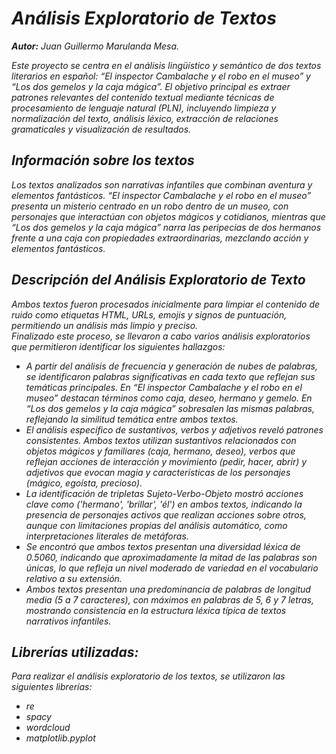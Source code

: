 # *Análisis Exploratorio de Textos*

***Autor:** Juan Guillermo Marulanda Mesa.*

*Este proyecto se centra en el análisis lingüístico y semántico de dos textos literarios en español: “El inspector Cambalache y el robo en el museo” y “Los dos gemelos y la caja mágica”. El objetivo principal es extraer patrones relevantes del contenido textual mediante técnicas de procesamiento de lenguaje natural (PLN), incluyendo limpieza y normalización del texto, análisis léxico, extracción de relaciones gramaticales y visualización de resultados.*

## *Información sobre los textos*

*Los textos analizados son narrativas infantiles que combinan aventura y elementos fantásticos. “El inspector Cambalache y el robo en el museo” presenta un misterio centrado en un robo dentro de un museo, con personajes que interactúan con objetos mágicos y cotidianos, mientras que “Los dos gemelos y la caja mágica” narra las peripecias de dos hermanos frente a una caja con propiedades extraordinarias, mezclando acción y elementos fantásticos.*

## *Descripción del Análisis Exploratorio de Texto*

*Ambos textos fueron procesados inicialmente para limpiar el contenido de ruido como etiquetas HTML, URLs, emojis y signos de puntuación, permitiendo un análisis más limpio y preciso.*  
*Finalizado este proceso, se llevaron a cabo varios análisis exploratorios que permitieron identificar los siguientes hallazgos:*

   - *A partir del análisis de frecuencia y generación de nubes de palabras, se identificaron palabras significativas en cada texto que reflejan sus temáticas principales. En “El inspector Cambalache y el robo en el museo” destacan términos como caja, deseo, hermano y gemelo. En “Los dos gemelos y la caja mágica” sobresalen las mismas palabras, reflejando la similitud temática entre ambos textos.*
   - *El análisis específico de sustantivos, verbos y adjetivos reveló patrones consistentes. Ambos textos utilizan sustantivos relacionados con objetos mágicos y familiares (caja, hermano, deseo), verbos que reflejan acciones de interacción y movimiento (pedir, hacer, abrir) y adjetivos que evocan magia y características de los personajes (mágico, egoísta, precioso).*
   - *La identificación de tripletas Sujeto-Verbo-Objeto mostró acciones clave como ('hermano', 'brillar', 'él') en ambos textos, indicando la presencia de personajes activos que realizan acciones sobre otros, aunque con limitaciones propias del análisis automático, como interpretaciones literales de metáforas.*
   - *Se encontró que ambos textos presentan una diversidad léxica de 0.5060, indicando que aproximadamente la mitad de las palabras son únicas, lo que refleja un nivel moderado de variedad en el vocabulario relativo a su extensión.*
   - *Ambos textos presentan una predominancia de palabras de longitud media (5 a 7 caracteres), con máximos en palabras de 5, 6 y 7 letras, mostrando consistencia en la estructura léxica típica de textos narrativos infantiles.*

## *Librerías utilizadas:*

*Para realizar el análisis exploratorio de los textos, se utilizaron las siguientes librerías:*

  - *re*  
  - *spacy*  
  - *wordcloud*  
  - *matplotlib.pyplot*
